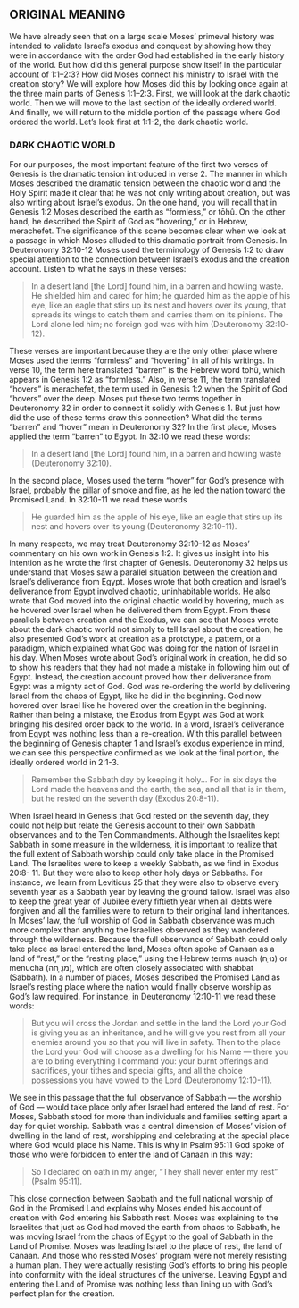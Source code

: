 ## ORIGINAL MEANING
We have already seen that on a large scale Moses’ primeval history was intended to validate Israel’s exodus and conquest by showing how they were in accordance with the order God had established in the early history of the world. But how did this general purpose show itself in the particular account of 1:1–2:3? How did Moses connect his ministry to Israel with the creation story?
We will explore how Moses did this by looking once again at the three main parts of Genesis 1:1–2:3. First, we will look at the dark chaotic world. Then we will move to the last section of the ideally ordered world. And finally, we will return to the middle portion of the passage where God ordered the world. Let’s look first at 1:1-2, the dark chaotic world.

### DARK CHAOTIC WORLD
For our purposes, the most important feature of the first two verses of Genesis is the dramatic tension introduced in verse 2. The manner in which Moses described the dramatic tension between the chaotic world and the Holy Spirit made it clear that he was not only writing about creation, but was also writing about Israel’s exodus.
On the one hand, you will recall that in Genesis 1:2 Moses described the earth as “formless,” or tōhû. On the other hand, he described the Spirit of God as “hovering,” or in Hebrew, merachefet.
The significance of this scene becomes clear when we look at a passage in which Moses alluded to this dramatic portrait from Genesis. In Deuteronomy 32:10-12 Moses used the terminology of Genesis 1:2 to draw special attention to the connection between Israel’s exodus and the creation account. Listen to what he says in these verses:

> In a desert land [the Lord] found him, in a barren and howling waste. He shielded him and cared for him; he guarded him as the apple of his eye, like an eagle that stirs up its nest and hovers over its young, that spreads its wings to catch them and carries them on its pinions. The Lord alone led him; no foreign god was with him (Deuteronomy 32:10-12).

These verses are important because they are the only other place where Moses used the terms “formless” and “hovering” in all of his writings.
In verse 10, the term here translated “barren” is the Hebrew word tōhû, which appears in Genesis 1:2 as “formless.” Also, in verse 11, the term translated “hovers” is merachefet, the term used in Genesis 1:2 when the Spirit of God “hovers” over the deep.
Moses put these two terms together in Deuteronomy 32 in order to connect it solidly with Genesis 1. But just how did the use of these terms draw this connection? What did the terms “barren” and “hover” mean in Deuteronomy 32?
In the first place, Moses applied the term “barren” to Egypt. In 32:10 we read these words:

>  In a desert land [the Lord] found him, in a barren and howling waste (Deuteronomy 32:10).

In the second place, Moses used the term “hover” for God’s presence with Israel, probably the pillar of smoke and fire, as he led the nation toward the Promised Land. In 32:10-11 we read these words

> He guarded him as the apple of his eye, like an eagle that stirs up its nest and hovers over its young (Deuteronomy 32:10-11).

In many respects, we may treat Deuteronomy 32:10-12 as Moses’ commentary on his own work in Genesis 1:2. It gives us insight into his intention as he wrote the first chapter of Genesis.
Deuteronomy 32 helps us understand that Moses saw a parallel situation between the creation and Israel’s deliverance from Egypt. Moses wrote that both creation and Israel’s deliverance from Egypt involved chaotic, uninhabitable worlds. He also wrote that God moved into the original chaotic world by hovering, much as he hovered over Israel when he delivered them from Egypt.
From these parallels between creation and the Exodus, we can see that Moses wrote about the dark chaotic world not simply to tell Israel about the creation; he also presented God’s work at creation as a prototype, a pattern, or a paradigm, which explained what God was doing for the nation of Israel in his day. When Moses wrote about God’s original work in creation, he did so to show his readers that they had not made a mistake in following him out of Egypt. Instead, the creation account proved how their deliverance from Egypt was a mighty act of God. God was re-ordering the world by delivering Israel from the chaos of Egypt, like he did in the beginning. God now hovered over Israel like he hovered over the creation in the beginning. Rather than being a mistake, the Exodus from Egypt was God at work bringing his desired order back to the world. In a word, Israel’s deliverance from Egypt was nothing less than a re-creation.
With this parallel between the beginning of Genesis chapter 1 and Israel’s exodus experience in mind, we can see this perspective confirmed as we look at the final portion, the ideally ordered world in 2:1-3.

> Remember the Sabbath day by keeping it holy... For in six days the Lord made the heavens and the earth, the sea, and all that is in them, but he rested on the seventh day (Exodus 20:8-11).

When Israel heard in Genesis that God rested on the seventh day, they could not help but relate the Genesis account to their own Sabbath observances and to the Ten Commandments.
Although the Israelites kept Sabbath in some measure in the wilderness, it is important to realize that the full extent of Sabbath worship could only take place in the Promised Land. The Israelites were to keep a weekly Sabbath, as we find in Exodus 20:8- 11. But they were also to keep other holy days or Sabbaths. For instance, we learn from Leviticus 25 that they were also to observe every seventh year as a Sabbath year by leaving the ground fallow. Israel was also to keep the great year of Jubilee every fiftieth year when all debts were forgiven and all the families were to return to their original land inheritances. In Moses’ law, the full worship of God in Sabbath observance was much more complex than anything the Israelites observed as they wandered through the wilderness.
Because the full observance of Sabbath could only take place as Israel entered the land, Moses often spoke of Canaan as a land of “rest,” or the “resting place,” using the Hebrew terms nuach (נוּ ַח) or menucha (מנֻ ָחה), which are often closely associated with shabbat (Sabbath). In a number of places, Moses described the Promised Land as Israel’s resting place where the nation would finally observe worship as God’s law required. For instance, in Deuteronomy 12:10-11 we read these words:

> But you will cross the Jordan and settle in the land the Lord your God is giving you as an inheritance, and he will give you rest from all your enemies around you so that you will live in safety. Then to the place the Lord your God will choose as a dwelling for his Name — there you are to bring everything I command you: your burnt offerings and sacrifices, your tithes and special gifts, and all the choice possessions you have vowed to the Lord (Deuteronomy 12:10-11).

We see in this passage that the full observance of Sabbath — the worship of God — would take place only after Israel had entered the land of rest.
For Moses, Sabbath stood for more than individuals and families setting apart a day for quiet worship. Sabbath was a central dimension of Moses’ vision of dwelling in the land of rest, worshipping and celebrating at the special place where God would place his Name. This is why in Psalm 95:11 God spoke of those who were forbidden to enter the land of Canaan in this way:

> So I declared on oath in my anger, “They shall never enter my rest” (Psalm 95:11).

This close connection between Sabbath and the full national worship of God in the Promised Land explains why Moses ended his account of creation with God entering his Sabbath rest. Moses was explaining to the Israelites that just as God had moved the earth from chaos to Sabbath, he was moving Israel from the chaos of Egypt to the goal of Sabbath in the Land of Promise. Moses was leading Israel to the place of rest, the land of Canaan. And those who resisted Moses’ program were not merely resisting a human plan. They were actually resisting God’s efforts to bring his people into conformity with the ideal structures of the universe. Leaving Egypt and entering the Land of Promise was nothing less than lining up with God’s perfect plan for the creation.
